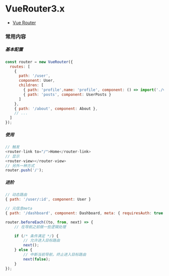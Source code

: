 # VueRouter3.x

- [Vue Router](https://v3.router.vuejs.org/zh/)

### 常用内容

##### 基本配置

```js
const router = new VueRouter({
  routes: [
    {
      path: '/user',
      component: User,
      children: [
        { path: 'profile',name: 'profile', component: () => import('./views/profile.vue') },
        { path: 'posts', component: UserPosts }
      ]
    },
    { path: '/about', component: About },
    // ...
  ]
});
```

##### 使用



```js
// 触发
<router-link to="/">Home</router-link>
// 显示
<router-view></router-view>
// 另外一种方式
router.push('/');

```

##### 进阶

```js
// 动态路由
{ path: '/user/:id', component: User }
```

```js
// 元信息meta
{ path: '/dashboard', component: Dashboard, meta: { requiresAuth: true } }


```



```js
router.beforeEach((to, from, next) => {
    // 在导航之前做一些逻辑处理

    if (/* 条件满足 */) {
        // 允许进入目标路由
        next();
    } else {
        // 中断当前导航，终止进入目标路由
        next(false);
    }
});
```
